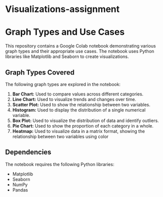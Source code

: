 # Visualizations-assignment
# Graph Types and Use Cases

This repository contains a Google Colab notebook demonstrating various graph types and their appropriate use cases. The notebook uses Python libraries like Matplotlib and Seaborn to create visualizations.

## Graph Types Covered

The following graph types are explored in the notebook:

1. **Bar Chart:** Used to compare values across different categories.
2. **Line Chart:** Used to visualize trends and changes over time.
3. **Scatter Plot:** Used to show the relationship between two variables.
4. **Histogram:** Used to display the distribution of a single numerical variable.
5. **Box Plot:** Used to visualize the distribution of data and identify outliers.
6. **Pie Chart:** Used to show the proportion of each category in a whole.
7. **Heatmap:** Used to visualize data in a matrix format, showing the relationship between two variables using color

## Dependencies

The notebook requires the following Python libraries:
* Matplotlib
* Seaborn
* NumPy
* Pandas

